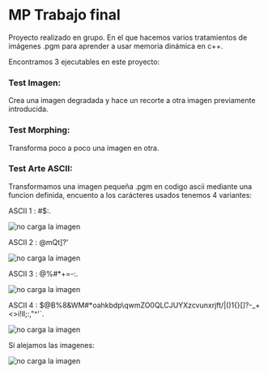 # MP Trabajo final
Proyecto realizado en grupo. En el que hacemos varios tratamientos de imágenes .pgm para aprender a usar memoria dinámica en c++.

Encontramos 3 ejecutables en este proyecto:

### Test Imagen:
  Crea una imagen degradada y hace un recorte a otra imagen previamente introducida.
### Test Morphing: 
  Transforma poco a poco una imagen en otra.
### Test Arte ASCII:
  Transformamos una imagen pequeña .pgm en codigo ascii mediante una funcion definida, encuento a los carácteres usados tenemos 4 variantes:

ASCII 1 : #$:.  

![no carga la imagen](data/ascii1.PNG)

ASCII 2 : @mQt]?'  

![no carga la imagen](data/ascii2.PNG)

ASCII 3 : @%#*+=-:.  

![no carga la imagen](data/ascii3.PNG)

ASCII 4 : $@B%8&WM#*oahkbdp\qwmZO0QLCJUYXzcvunxrjft/|()1{}[]?-_+<>i!lI;:,"^'`.  

![no carga la imagen](data/ascii1.PNG)

Si alejamos las imagenes: 

![no carga la imagen](data/ascii.PNG)
